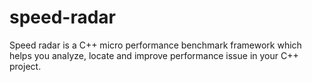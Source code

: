 # speed-radar
Speed radar is a C++ micro performance benchmark framework which helps you analyze, locate and improve performance issue in your C++ project.
